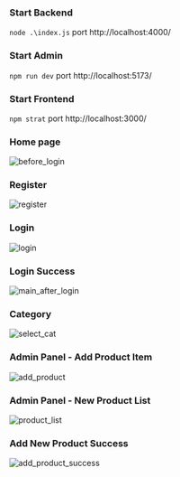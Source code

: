 ### Start Backend 
`node .\index.js`
port http://localhost:4000/

### Start Admin
`npm run dev`
port http://localhost:5173/

### Start Frontend
`npm strat`
port http://localhost:3000/

### Home page
![before_login](https://github.com/ploynapatbunsena/Swensens/assets/112202790/fe1c1785-4a64-439f-8429-75af96e1bb01)

### Register
![register](https://github.com/ploynapatbunsena/Swensens/assets/112202790/d4935907-e00f-4781-b359-cab41a5f2cbd)

### Login
![login](https://github.com/ploynapatbunsena/Swensens/assets/112202790/29386587-0fb4-4852-962d-6c4fa988adee)

### Login Success
![main_after_login](https://github.com/ploynapatbunsena/Swensens/assets/112202790/6face339-9956-488c-95c0-7ed6fded36d0)

### Category
![select_cat](https://github.com/ploynapatbunsena/Swensens/assets/112202790/6ebc2fd3-502a-4a76-b94b-7f3077f7716d)

### Admin Panel - Add Product Item
![add_product](https://github.com/ploynapatbunsena/Swensens/assets/112202790/c4b6e622-fd89-4b7a-a602-186dc4a26759)

### Admin Panel - New Product List
![product_list](https://github.com/ploynapatbunsena/Swensens/assets/112202790/da3ff8ee-6b9e-4f50-8cb0-8178fb6178e8)

### Add New Product Success
![add_product_success](https://github.com/ploynapatbunsena/Swensens/assets/112202790/98d3eccd-4277-45fc-a38a-867104bfe9e9)


